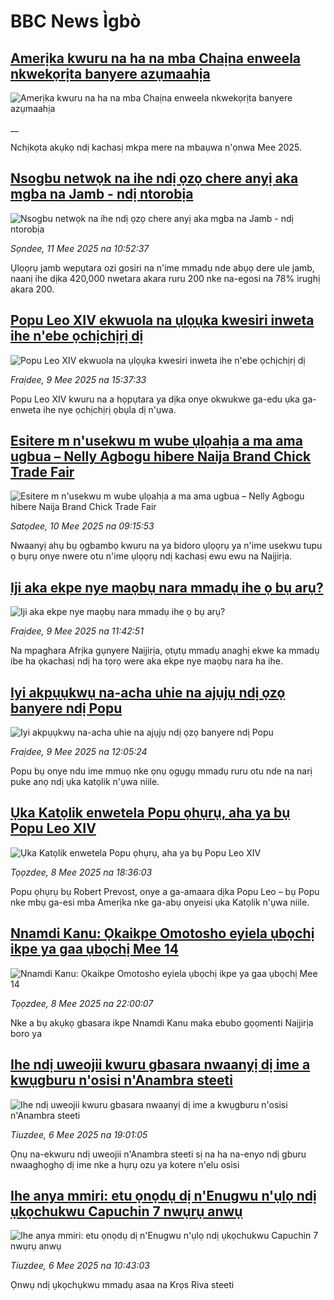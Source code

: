 # BBC News Ìgbò## [Amerịka kwuru na ha na mba Chaịna enweela nkwekọrịta banyere azụmaahịa](https://www.bbc.co.uk/igbo/live/cz95zpxkd9vt?at_campaign=githubrss)![Amerịka kwuru na ha na mba Chaịna enweela nkwekọrịta banyere azụmaahịa](https://ichef.bbci.co.uk/ace/standard/240/cpsprodpb/397e/live/fea436e0-2ef7-11f0-8ff1-59f5dcf8e9f5.jpg)__Nchịkọta akụkọ ndị kachasị mkpa mere na mbaụwa n'ọnwa Mee 2025.## [Nsogbu netwọk na ihe ndị ọzọ chere anyị aka mgba na Jamb - ndị ntorobịa](https://www.bbc.com/igbo/articles/clyzg22r4e1o?at_campaign=githubrss)![Nsogbu netwọk na ihe ndị ọzọ chere anyị aka mgba na Jamb - ndị ntorobịa](https://ichef.bbci.co.uk/ace/standard/240/cpsprodpb/ba82/live/e7e13d50-2c1c-11f0-8ff1-59f5dcf8e9f5.jpg)_Sọndee, 11 Mee 2025 na 10:52:37_Ụlọọrụ jamb wepụtara ozi gosiri na n'ime mmadụ nde abụọ dere ule jamb, naanị ihe dịka 420,000 nwetara akara ruru 200 nke na-egosi na 78% irughị akara 200.## [Popu Leo XIV ekwuola na ụlọụka kwesiri inweta ihe n'ebe ọchịchịrị dị](https://www.bbc.com/igbo/articles/cwyn7z9gjgyo?at_campaign=githubrss)![Popu Leo XIV ekwuola na ụlọụka kwesiri inweta ihe n'ebe ọchịchịrị dị](https://ichef.bbci.co.uk/ace/standard/240/cpsprodpb/41a9/live/07cdd9c0-2cd6-11f0-b26b-ab62c890638b.jpg)_Fraịdee, 9 Mee 2025 na 15:37:33_Popu Leo XIV kwuru na a họpụtara ya dịka onye okwukwe ga-edu ụka ga-enweta ihe nye ọchịchịrị ọbụla dị n'ụwa.## [Esitere m n'usekwu m wube ụlọahịa a ma ama ugbua – Nelly Agbogu hibere Naija Brand Chick Trade Fair](https://www.bbc.com/igbo/articles/c33z3mxmxv0o?at_campaign=githubrss)![Esitere m n'usekwu m wube ụlọahịa a ma ama ugbua – Nelly Agbogu hibere Naija Brand Chick Trade Fair](https://ichef.bbci.co.uk/ace/standard/240/cpsprodpb/e112/live/3c22b750-2d7f-11f0-8ff1-59f5dcf8e9f5.jpg)_Satọdee, 10 Mee 2025 na 09:15:53_Nwaanyị ahụ bụ ọgbambọ kwuru na ya bidoro ụlọọrụ ya n'ime usekwu tupu ọ bụrụ onye nwere otu n'ime ụlọọrụ ndị kachasị ewu ewu na Naịjirịa.## [Iji aka ekpe nye maọbụ nara mmadụ ihe ọ bụ arụ?](https://www.bbc.com/igbo/articles/cm2yndyyy38o?at_campaign=githubrss)![Iji aka ekpe nye maọbụ nara mmadụ ihe ọ bụ arụ?](https://ichef.bbci.co.uk/ace/standard/240/cpsprodpb/57c5/live/19cb29e0-2c0c-11f0-8ff1-59f5dcf8e9f5.png)_Fraịdee, 9 Mee 2025 na 11:42:51_Na mpaghara Afrịka gụnyere Naịjirịa, ọtụtụ mmadụ anaghị ekwe ka mmadụ ibe ha ọkachasị ndị ha tọrọ were aka ekpe nye maọbụ nara ha ihe.## [Iyi akpụụkwụ na-acha uhie na ajụjụ ndị ọzọ banyere ndị Popu ](https://www.bbc.com/igbo/articles/c79ew3y1gg9o?at_campaign=githubrss)![Iyi akpụụkwụ na-acha uhie na ajụjụ ndị ọzọ banyere ndị Popu ](https://ichef.bbci.co.uk/ace/standard/240/cpsprodpb/4b7b/live/ba1a82d0-2aa7-11f0-a5e6-f95f9086d96f.jpg)_Fraịdee, 9 Mee 2025 na 12:05:24_Popu bụ onye ndu ime mmuọ nke ọnụ ọgụgụ mmadụ ruru otu nde na narị puke anọ ndị ụka katọlik n'ụwa niile.## [Ụka Katọlik enwetela Popu ọhụrụ, aha ya bụ Popu Leo XIV](https://www.bbc.com/igbo/articles/c5ygl0rk58ro?at_campaign=githubrss)![Ụka Katọlik enwetela Popu ọhụrụ, aha ya bụ Popu Leo XIV](https://ichef.bbci.co.uk/ace/standard/240/cpsprodpb/92cc/live/50730750-2c35-11f0-8ff1-59f5dcf8e9f5.jpg)_Tọọzdee, 8 Mee 2025 na 18:36:03_Popu ọhụrụ bụ Robert Prevost, onye a ga-amaara dịka Popu Leo – bụ Popu nke mbụ ga-esi mba Amerịka nke ga-abụ onyeisi ụka Katọlik n'ụwa niile.## [Nnamdi Kanu: Ọkaikpe Omotosho eyiela ụbọchị ikpe ya gaa ụbọchị Mee 14](https://www.bbc.com/igbo/articles/c1jxy46j7dgo?at_campaign=githubrss)![Nnamdi Kanu: Ọkaikpe Omotosho eyiela ụbọchị ikpe ya gaa ụbọchị Mee 14](https://ichef.bbci.co.uk/ace/standard/240/cpsprodpb/8a4f/live/6511f130-2c17-11f0-8f57-b7237f6a66e6.jpg)_Tọọzdee, 8 Mee 2025 na 22:00:07_Nke a bụ akụkọ gbasara ikpe Nnamdi Kanu maka ebubo gọọmenti Naịjirịa boro ya## [Ihe ndị uweojii kwuru gbasara nwaanyị dị ime a kwụgburu n'osisi n'Anambra steeti](https://www.bbc.com/igbo/articles/c8x8xjw1e1qo?at_campaign=githubrss)![Ihe ndị uweojii kwuru gbasara nwaanyị dị ime a kwụgburu n'osisi n'Anambra steeti](https://ichef.bbci.co.uk/ace/standard/240/cpsprodpb/7be6/live/4835de40-2a9c-11f0-8ff1-59f5dcf8e9f5.png)_Tiuzdee, 6 Mee 2025 na 19:01:05_Ọnụ na-ekwuru ndị uweojii n'Anambra steeti sị na ha na-enyo ndị gburu nwaaghọghọ dị ime nke a hụrụ ozu ya kotere n'elu osisi## [Ihe anya mmiri: etu ọnọdụ dị n'Enugwu n'ụlọ ndị ụkọchukwu Capuchin 7 nwụrụ anwụ](https://www.bbc.com/igbo/articles/cqx45z0nv3lo?at_campaign=githubrss)![Ihe anya mmiri: etu ọnọdụ dị n'Enugwu n'ụlọ ndị ụkọchukwu Capuchin 7 nwụrụ anwụ](https://ichef.bbci.co.uk/ace/standard/240/cpsprodpb/4e1a/live/58528840-2a66-11f0-b26b-ab62c890638b.png)_Tiuzdee, 6 Mee 2025 na 10:43:03_Ọnwụ ndị ụkọchụkwu mmadụ asaa na Krọs Riva steeti